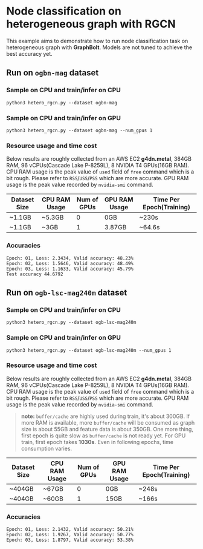 # Node classification on heterogeneous graph with RGCN

This example aims to demonstrate how to run node classification task on heterogeneous graph with **GraphBolt**. Models are not tuned to achieve the best accuracy yet.

## Run on `ogbn-mag` dataset

### Sample on CPU and train/infer on CPU
```
python3 hetero_rgcn.py --dataset ogbn-mag
```

### Sample on CPU and train/infer on GPU
```
python3 hetero_rgcn.py --dataset ogbn-mag --num_gpus 1
```

### Resource usage and time cost
Below results are roughly collected from an AWS EC2 **g4dn.metal**, 384GB RAM, 96 vCPUs(Cascade Lake P-8259L), 8 NVIDIA T4 GPUs(16GB RAM). CPU RAM usage is the peak value of `used` field of `free` command which is a bit rough. Please refer to `RSS`/`USS`/`PSS` which are more accurate. GPU RAM usage is the peak value recorded by `nvidia-smi` command.

| Dataset Size | CPU RAM Usage | Num of GPUs | GPU RAM Usage | Time Per Epoch(Training) |
| ------------ | ------------- | ----------- | ------------- | ------------------------ |
| ~1.1GB       | ~5.3GB        | 0           |  0GB          | ~230s                    |
| ~1.1GB       | ~3GB          | 1           |  3.87GB       | ~64.6s                   |

### Accuracies
```
Epoch: 01, Loss: 2.3434, Valid accuracy: 48.23%
Epoch: 02, Loss: 1.5646, Valid accuracy: 48.49%
Epoch: 03, Loss: 1.1633, Valid accuracy: 45.79%
Test accuracy 44.6792
```

## Run on `ogb-lsc-mag240m` dataset

### Sample on CPU and train/infer on CPU
```
python3 hetero_rgcn.py --dataset ogb-lsc-mag240m
```

### Sample on CPU and train/infer on GPU
```
python3 hetero_rgcn.py --dataset ogb-lsc-mag240m --num_gpus 1
```

### Resource usage and time cost
Below results are roughly collected from an AWS EC2 **g4dn.metal**, 384GB RAM, 96 vCPUs(Cascade Lake P-8259L), 8 NVIDIA T4 GPUs(16GB RAM). CPU RAM usage is the peak value of `used` field of `free` command which is a bit rough. Please refer to `RSS`/`USS`/`PSS` which are more accurate. GPU RAM usage is the peak value recorded by `nvidia-smi` command.

> **note:**
`buffer/cache` are highly used during train, it's about 300GB. If more RAM is available, more `buffer/cache` will be consumed as graph size is about 55GB and feature data is about 350GB.
One more thing, first epoch is quite slow as `buffer/cache` is not ready yet. For GPU train, first epoch takes **1030s**.
Even in following epochs, time consumption varies.

| Dataset Size | CPU RAM Usage | Num of GPUs | GPU RAM Usage | Time Per Epoch(Training) |
| ------------ | ------------- | ----------- | ------------- | ------------------------ |
| ~404GB       | ~67GB         | 0           |  0GB          | ~248s                    |
| ~404GB       | ~60GB         | 1           |  15GB         | ~166s                    |

### Accuracies
```
Epoch: 01, Loss: 2.1432, Valid accuracy: 50.21%
Epoch: 02, Loss: 1.9267, Valid accuracy: 50.77%
Epoch: 03, Loss: 1.8797, Valid accuracy: 53.38%
```
